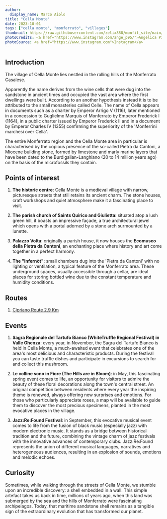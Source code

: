 ```yaml
---
author:
  display_name: Marco Aiolo
title: "Cella Monte"
date: 2023-10-01
tags: ["cella monte", "monferrato", "villages"]
thumbnail: https://raw.githubusercontent.com/zelix888/monfit_site/main/Images/Thumbnail/Thumbnail_Villages_CellaMonte.jpg
photoCredits: <a href="https://www.instagram.com/ange_p95/">Angelica Piccaluga</a>
photoSource: <a href="https://www.instagram.com">Instagram</a>
---
```


## Introduction

The village of Cella Monte lies nestled in the rolling hills of the Monferrato Casalese.

Apparently the name derives from the wine cells that were dug into the sandstone in ancient times and occupied the vast area where the first dwellings were built. According to an another hypothesis instead it is to be attributed to the small monasteries called Celle. The name of Cella appears in documents such as a charter by Emperor Arrigo V (1116), later mentioned in a concession to Guglielmo Marquis of Monferrato by Emperor Frederick I (1164), in a public charter issued by Emperor Frederick II and in a document by Emperor Charles IV (1355) confirming the superiority of the 'Monferrini marchesi over Cella'. 

The entire Monferrato region and the Cella Monte area in particular is characterised by the copious presence of the so-called Pietra da Cantoni, a Miocene building stone, formed by limestone and marly marine layers that have been dated to the Burdigalian-Langhiano (20 to 14 million years ago) on the basis of the microfossils they contain.

## Points of interest

1. **The historic centre**: Cella Monte is a medieval village with narrow, picturesque streets that still retains its ancient charm. The stone houses, craft workshops and quiet atmosphere make it a fascinating place to visit.

2. **The parish church of Saints Quirico and Giulietta**: situated atop a lush green hill, it boasts an impressive façade, a true architectural jewel which opens with a portal adorned by a stone arch surmounted by a lunette.

3. **Palazzo Volta**: originally a parish house, it now houses the **Ecomuseo della Pietra da Cantoni**,  an enchanting place where history and art come together in a perfect harmony. 

4. **The "Infernòt"**: small chambers dug into the 'Pietra da Cantoni' with no lighting or ventilation, a typical feature of the Monferrato area.
These underground spaces, usually accessible through a cellar, are ideal places for storing bottled wine due to the constant temperature and humidity conditions.

## Routes

1. [Cipriano Route 2.9 Km](https://monfit.netlify.app/en/blog/cellamonte-cipriano_track/)

## Events

1. **Sagra Regionale del Tartufo Bianco (WhiteTruffle Regional Festival) in Valle Ghenza**: every year, in November, the Sagra del Tartufo Bianco is held in Cella Monte, a much-awaited event that celebrates one of the area's most delicious and characteristic products. During the festival you can taste truffle dishes and participate in excursions to search for and collect this mushroom.

2. **Le colline sono in Fiore (The Hills are in Bloom)**:  in May, this fascinating spring event comes to life, an opportunity for visitors to admire the beauty of these floral decorations along the town's central street. An original competition between residents where every year the inspiring theme is renewed, always offering new surprises and emotions. For those who particularly appreciate roses, a map will be available to guide them to discover the most precious specimens, planted in the most evocative places in the village. 

3. **Jazz:Re:Found Festival**: in September, this evocative musical event comes to life from the fusion of black music (especially jazz) with modern electronic music. It stands as a bridge between historical tradition and the future, combining the vintage charm of jazz festivals with the innovative advances of contemporary clubs. Jazz:Re:Found represents the union of different musical languages, narratives and heterogeneous audiences, resulting in an explosion of sounds, emotions and melodic echoes.

## Curiosity

Sometimes, while walking through the streets of Cella Monte, we stumble upon an incredible discovery: a shell embedded in a wall. This simple artefact takes us back in time, millions of years ago, when this land was submerged by the sea and the hills of Monferrato were fascinating archipelagos. Today, that maritime sandstone shell remains as a tangible sign of the extraordinary evolution that has transformed our planet.
